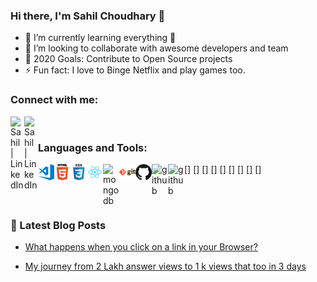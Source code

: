 ### Hi there, I'm Sahil Choudhary 👋

- 🌱 I’m currently learning everything 🤣
- 👯 I’m looking to collaborate with awesome developers and team
- 🥅 2020 Goals: Contribute to Open Source projects
- ⚡ Fun fact: I love to Binge Netflix and play games too.

### Connect with me:

[<img align="left" alt="Sahil | LinkedIn" width="22px" src="https://cdn.jsdelivr.net/npm/simple-icons@v3/icons/linkedin.svg" />][linkedin]

[<img align="left" alt="Sahil | LinkedIn" width="22px" src="https://cdn.iconscout.com/icon/free/png-256/quora-9-722735.png" />][quora]

<br />

### Languages and Tools:

[<img align="left" alt="Visual Studio Code" width="26px" src="https://raw.githubusercontent.com/github/explore/80688e429a7d4ef2fca1e82350fe8e3517d3494d/topics/visual-studio-code/visual-studio-code.png" />]
[<img align="left" alt="html5" width="26px" src="https://raw.githubusercontent.com/github/explore/80688e429a7d4ef2fca1e82350fe8e3517d3494d/topics/html/html.png" />]
[<img align="left" alt="CSS3" width="26px" src="https://raw.githubusercontent.com/github/explore/80688e429a7d4ef2fca1e82350fe8e3517d3494d/topics/css/css.png" />]
[<img align="left" alt="react" width="26px" src="https://raw.githubusercontent.com/github/explore/80688e429a7d4ef2fca1e82350fe8e3517d3494d/topics/react/react.png" />]
[<img align="left" alt="mongodb" width="26px" src="https://static.javatpoint.com/mongodb/images/mongodb-tutorial.jpg" />]
[<img align="left" alt="git" width="26px" src="https://raw.githubusercontent.com/github/explore/80688e429a7d4ef2fca1e82350fe8e3517d3494d/topics/git/git.png" />]
[<img align="left" alt="github" width="26px" src="https://raw.githubusercontent.com/github/explore/78df643247d429f6cc873026c0622819ad797942/topics/github/github.png" />]
[<img align="left" alt="github" width="26px" src="https://www.drupal.org/files/project-images/aws-logo.png" />]
[<img align="left" alt="github" width="26px" src="https://upload.wikimedia.org/wikipedia/commons/thumb/d/d9/Node.js_logo.svg/1280px-Node.js_logo.svg.png" />]

<br />
<br />

### 📕 Latest Blog Posts

<!-- BLOG-POST-LIST:START -->

- [What happens when you click on a link in your Browser?](https://medium.com/@officialhksahil/what-happens-when-you-click-a-link-in-your-browser-c651f4890d29)

- [My journey from 2 Lakh answer views to 1 k views that too in 3 days](https://qr.ae/pN2war)
<!-- BLOG-POST-LIST:END -->

[linkedin]: https://www.linkedin.com/in/sahil-choudhary-258665125/
[quora]: https://www.quora.com/profile/Sahil-Choudhary-64
